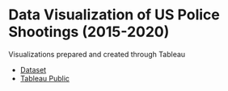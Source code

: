 <h1>Data Visualization of US Police Shootings (2015-2020)</h1>
Visualizations prepared and created through Tableau

<ul>
  <li>
    <a href="https://www.kaggle.com/ahsen1330/us-police-shootings">Dataset</a>
  </li>
  <li>
    <a href="https://public.tableau.com/app/profile/bernard.diamante/viz/us-shootings/Dashboard1">Tableau Public</a>
  </li>
</ul>
